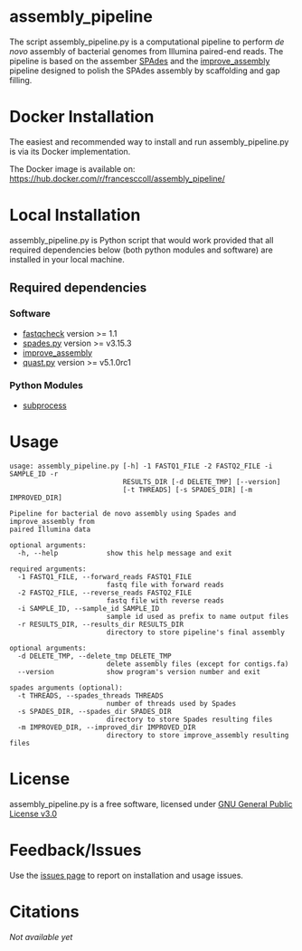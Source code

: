 # assembly_pipeline

The script assembly_pipeline.py is a computational pipeline to perform _de novo_ assembly of bacterial genomes from Illumina paired-end reads. The pipeline is based on the assember [SPAdes](https://github.com/ablab/spades) and the [improve_assembly](https://github.com/sanger-pathogens/assembly_improvement) pipeline designed to polish the SPAdes assembly by scaffolding and gap filling.

# Docker Installation

The easiest and recommended way to install and run assembly_pipeline.py is via its Docker implementation.

The Docker image is available on: https://hub.docker.com/r/francesccoll/assembly_pipeline/

# Local Installation

assembly_pipeline.py is Python script that would work provided that all required dependencies below (both python modules and software) are installed in your local machine.

## Required dependencies

### Software
* [fastqcheck](https://github.com/VertebrateResequencing/fastqcheck) version >= 1.1
* [spades.py](https://github.com/ablab/spades) version >= v3.15.3
* [improve_assembly](https://github.com/sanger-pathogens/assembly_improvement)
* [quast.py](https://github.com/ablab/quast) version >= v5.1.0rc1


### Python Modules
* [subprocess](https://docs.python.org/3/library/subprocess.html)


# Usage

```console
usage: assembly_pipeline.py [-h] -1 FASTQ1_FILE -2 FASTQ2_FILE -i SAMPLE_ID -r
                            RESULTS_DIR [-d DELETE_TMP] [--version]
                            [-t THREADS] [-s SPADES_DIR] [-m IMPROVED_DIR]

Pipeline for bacterial de novo assembly using Spades and improve_assembly from
paired Illumina data

optional arguments:
  -h, --help            show this help message and exit

required arguments:
  -1 FASTQ1_FILE, --forward_reads FASTQ1_FILE
                        fastq file with forward reads
  -2 FASTQ2_FILE, --reverse_reads FASTQ2_FILE
                        fastq file with reverse reads
  -i SAMPLE_ID, --sample_id SAMPLE_ID
                        sample id used as prefix to name output files
  -r RESULTS_DIR, --results_dir RESULTS_DIR
                        directory to store pipeline's final assembly

optional arguments:
  -d DELETE_TMP, --delete_tmp DELETE_TMP
                        delete assembly files (except for contigs.fa)
  --version             show program's version number and exit

spades arguments (optional):
  -t THREADS, --spades_threads THREADS
                        number of threads used by Spades
  -s SPADES_DIR, --spades_dir SPADES_DIR
                        directory to store Spades resulting files
  -m IMPROVED_DIR, --improved_dir IMPROVED_DIR
                        directory to store improve_assembly resulting files
```

# License

assembly_pipeline.py is a free software, licensed under [GNU General Public License v3.0](https://github.com/francesccoll/assembly_pipeline/blob/main/LICENSE)

# Feedback/Issues

Use the [issues page](https://github.com/francesccoll/assembly_pipeline/issues) to report on installation and usage issues.

# Citations
_Not available yet_

